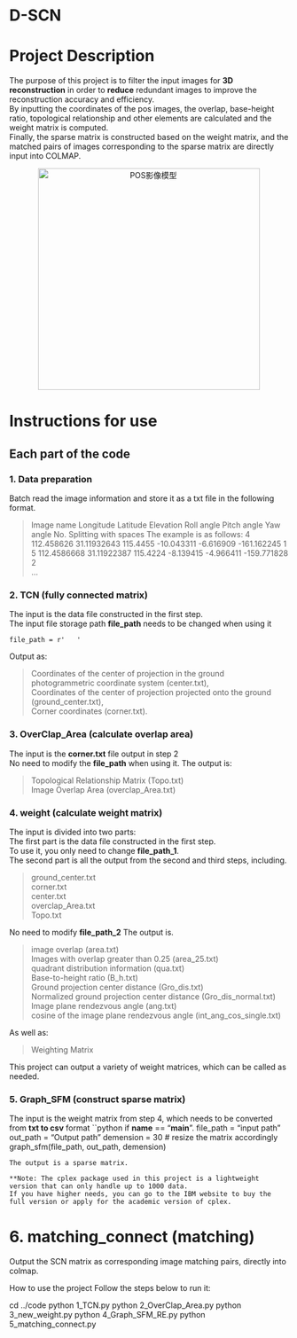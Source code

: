 # D-SCN
#  Project Description
The purpose of this project is to filter the input images for **3D reconstruction** in order to **reduce** redundant images to improve the reconstruction accuracy and efficiency.  
By inputting the coordinates of the pos images, the overlap, base-height ratio, topological relationship and other elements are calculated and the weight matrix is computed.  
Finally, the sparse matrix is constructed based on the weight matrix, and the matched pairs of images corresponding to the sparse matrix are directly input into COLMAP.
<div align=center><img alt="POS影像模型" height="=400" src="img/img1.png" width="400"/></div>


# Instructions for use
## Each part of the code
### 1. Data preparation
Batch read the image information and store it as a txt file in the following format.
>Image name Longitude Latitude Elevation Roll angle Pitch angle Yaw angle No.
Splitting with spaces
The example is as follows:
>4	112.458626	31.11932643	115.4455	-10.043311	-6.616909	-161.162245	1  
>5	112.4586668	31.11922387	115.4224	-8.139415	-4.966411	-159.771828	2  
>...

### 2. TCN (fully connected matrix)
The input is the data file constructed in the first step.  
The input file storage path **file_path** needs to be changed when using it
```
file_path = r'   '
```
Output as:  
>Coordinates of the center of projection in the ground photogrammetric coordinate system (center.txt),  
>Coordinates of the center of projection projected onto the ground (ground_center.txt),  
>Corner coordinates (corner.txt).

### 3. OverClap_Area (calculate overlap area)
The input is the **corner.txt** file output in step 2  
No need to modify the **file_path** when using it.
The output is:  
>Topological Relationship Matrix (Topo.txt)  
>Image Overlap Area (overclap_Area.txt)

### 4. weight (calculate weight matrix)
The input is divided into two parts:  
The first part is the data file constructed in the first step.  
To use it, you only need to change **file_path_1**.  
The second part is all the output from the second and third steps, including.
>ground_center.txt  
>corner.txt  
>center.txt  
>overclap_Area.txt  
>Topo.txt

No need to modify **file_path_2**
The output is.
>image overlap (area.txt)  
>Images with overlap greater than 0.25 (area_25.txt)  
>quadrant distribution information (qua.txt)  
>Base-to-height ratio (B_h.txt)  
>Ground projection center distance (Gro_dis.txt)  
>Normalized ground projection center distance (Gro_dis_normal.txt)  
>Image plane rendezvous angle (ang.txt)  
>cosine of the image plane rendezvous angle (int_ang_cos_single.txt)

As well as:
>Weighting Matrix

This project can output a variety of weight matrices, which can be called as needed.

### 5. Graph_SFM (construct sparse matrix)
The input is the weight matrix from step 4, which needs to be converted from **txt to csv** format
``python
if __name__ == “__main__”.
    file_path = “input path”
    out_path = “Output path”
    demension = 30 # resize the matrix accordingly
    graph_sfm(file_path, out_path, demension)
```
The output is a sparse matrix.  

**Note: The cplex package used in this project is a lightweight version that can only handle up to 1000 data.  
If you have higher needs, you can go to the IBM website to buy the full version or apply for the academic version of cplex.

```
# 6. matching_connect (matching)
Output the SCN matrix as corresponding image matching pairs, directly into colmap.

How to use the project
Follow the steps below to run it:  

cd ../code
python 1_TCN.py
python 2_OverClap_Area.py
python 3_new_weight.py
python 4_Graph_SFM_RE.py
python 5_matching_connect.py
```
